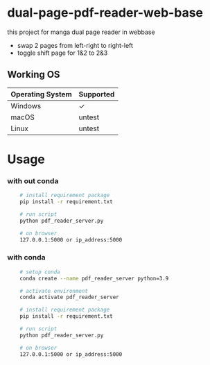 # dual-page-pdf-reader-web-base
this project for manga dual page reader in webbase
- swap 2 pages from left-right to right-left
- toggle shift page for 1&2 to 2&3

## Working OS

| Operating System | Supported |
|------------------|-----------|
| Windows          | ✓         |
| macOS            | untest         |
| Linux            | untest         |

# Usage
### with out conda
``` bash
    # install requirement package
    pip install -r requirement.txt

    # run script
    python pdf_reader_server.py

    # on browser
    127.0.0.1:5000 or ip_address:5000
```


### with conda
``` bash
    # setup conda
    conda create --name pdf_reader_server python=3.9

    # activate environment
    conda activate pdf_reader_server

    # install requirement package
    pip install -r requirement.txt

    # run script
    python pdf_reader_server.py

    # on browser
    127.0.0.1:5000 or ip_address:5000
    
```